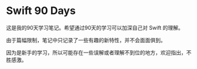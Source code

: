 # Swift 90 Days

这是我的90天学习笔记。希望通过90天的学习可以加深自己对 Swift 的理解。

由于篇幅限制，笔记中只记录了一些有趣的新特性，并不会面面俱到。

因为是新手的学习，所以可能存在一些误解或者理解不到位的地方，欢迎指出，不胜感激。